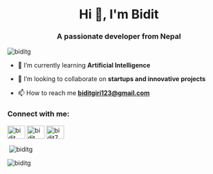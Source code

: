 <h1 align="center">Hi 👋, I'm Bidit</h1>
<h3 align="center">A passionate developer from Nepal</h3>

<p align="left"> <img src="https://github-profile-trophy.vercel.app/?username=BiditG&theme=algolia" alt="biditg" /> </p>


- 🌱 I’m currently learning **Artificial Intelligence**

- 👯 I’m looking to collaborate on **startups and innovative projects**

- 📫 How to reach me **biditgiri123@gmail.com**


<h3 align="left">Connect with me:</h3>
<p align="left">
<a href="https://linkedin.com/in/bidit giri" target="blank"><img align="center" src="https://raw.githubusercontent.com/rahuldkjain/github-profile-readme-generator/master/src/images/icons/Social/linked-in-alt.svg" alt="bidit giri" height="30" width="40" /></a>
<a href="https://fb.com/bidit giri" target="blank"><img align="center" src="https://raw.githubusercontent.com/rahuldkjain/github-profile-readme-generator/master/src/images/icons/Social/facebook.svg" alt="bidit giri" height="30" width="40" /></a>
<a href="https://instagram.com/bidit7" target="blank"><img align="center" src="https://raw.githubusercontent.com/rahuldkjain/github-profile-readme-generator/master/src/images/icons/Social/instagram.svg" alt="bidit7" height="30" width="40" /></a>
</p>

<p>&nbsp;<img align="center" src="https://github-readme-stats.vercel.app/api?username=biditg&show_icons=true&locale=en" alt="biditg" /></p>

<p><img align="center" src="https://github-readme-streak-stats.herokuapp.com/?user=biditg&" alt="biditg" /></p>

